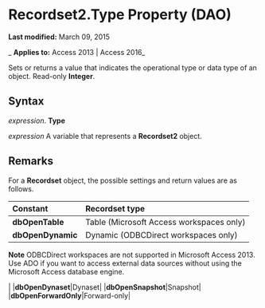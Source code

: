 
# Recordset2.Type Property (DAO)

 **Last modified:** March 09, 2015

 _ **Applies to:** Access 2013 | Access 2016_

Sets or returns a value that indicates the operational type or data type of an object. Read-only  **Integer**.


## Syntax

 _expression_. **Type**

 _expression_ A variable that represents a **Recordset2** object.


## Remarks

For a  **Recordset** object, the possible settings and return values are as follows.



|**Constant**|**Recordset type**|
|:-----|:-----|
|**dbOpenTable**|Table (Microsoft Access workspaces only)|
|**dbOpenDynamic**|Dynamic (ODBCDirect workspaces only)
 **Note**  ODBCDirect workspaces are not supported in Microsoft Access 2013. Use ADO if you want to access external data sources without using the Microsoft Access database engine.

|
|**dbOpenDynaset**|Dynaset|
|**dbOpenSnapshot**|Snapshot|
|**dbOpenForwardOnly**|Forward-only|
